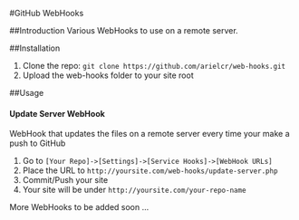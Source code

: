 #GitHub WebHooks

##Introduction
Various WebHooks to use on a remote server.

##Installation

1) Clone the repo: `git clone https://github.com/arielcr/web-hooks.git`
2) Upload the web-hooks folder to your site root

##Usage

#### Update Server WebHook
WebHook that updates the files on a remote server every time your make a push to GitHub

1) Go to `[Your Repo]->[Settings]->[Service Hooks]->[WebHook URLs]`
2) Place the URL to `http://yoursite.com/web-hooks/update-server.php`
3) Commit/Push your site
4) Your site will be under `http://yoursite.com/your-repo-name`

More WebHooks to be added soon ...
